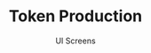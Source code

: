 ---
layout: embed
permalink: apps/mint/architectures/token-production/ui-screens
lang: en
page_id: apps-mint-architectures-token-production-screens

title: Token Production
subtitle: UI Screens
backUrl: /apps/mint/architectures/token-production
---